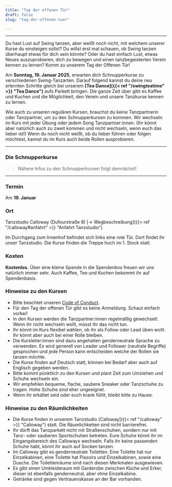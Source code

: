 ```yaml
---
title: "Tag der offenen Tür"
draft: false
slug: "tag-der-offenen-tuer"

---
```


[//]: # (![Tag der offenen Tür]&#40;../slider_open_door_09-2024.png&#41;)

---

Du hast Lust auf Swing tanzen, aber weißt noch nicht, mit welchem unserer Kurse du einsteigen sollst? Du willst erst mal schauen, ob Swing tanzen überhaupt etwas für dich sein könnte? Oder du hast einfach Lust, etwas Neues auszuprobieren, dich zu bewegen und einen tanzbegeisterten Verein kennen zu lernen? Komm zu unserem Tag der Offenen Tür!

Am **Sonntag, 19. Januar 2025**, erwarten dich Schnupperkurse zu verschiedenen Swing-Tanzarten. Darauf folgend kannst du deine neu erlernten Schritte gleich bei unserem **[Tea Dance]({{< ref "/swingteatime" >}} "Tea Dance")** aufs Parkett bringen. Die ganze Zeit über gibt es Kaffee und Kuchen und die Möglichkeit, den Verein und unsere Tanzkurse kennen zu lernen.

Wie auch zu unseren regulären Kursen, brauchst du keine Tanzpartnerin oder Tanzpartner, um zu den Schnupperkursen zu kommen. Wir wechseln im Kurs mit jeder Übung oder jedem Song Tanzpartner:innen. (Ihr könnt aber natürlich auch zu zweit kommen und nicht wechseln, wenn euch das lieber ist!) Wenn du noch nicht weißt, ob du lieber führen oder folgen möchtest, kannst du im Kurs auch beide Rollen ausprobieren.

---

### Die Schnupperkurse

> Nähere Infos zu den Schnupperkursen folgt demnächst!

[//]: # ({{< admonition success "13:00-14:00 Collegiate Shag" >}})

[//]: # (Collegiate Shag &#40;oder auch nur Shag&#41; ist ein sportlicher Swingtanz zu schneller Musik, der euch auf jeden Fall ins Schwitzen bringt. Shag ist voller energiereicher und auch witziger Figuren und kreativer Fußarbeit und bietet viel Platz für Improvisation.)

[//]: # ({{< /admonition >}})

[//]: # ()
[//]: # ({{< admonition success "14:00-15:00 Balboa" >}})

[//]: # (Balboa ist ein Swingtanz, der in den 1920er/30er Jahren auf überfüllten Tanzflächen in Südkalifornien entstanden ist. Entsprechend eng und klein wird getanzt. Balboa ist eine Mischung aus kreativer Fußarbeit und schnellen Drehungen und vor allem super, um auch bei schneller Musik ganz entspannt über die Tanzfläche zu gleiten.)

[//]: # ({{< /admonition >}})

[//]: # ()
[//]: # ({{< admonition success "15:00-16:00 Lindy Hop" >}})

[//]: # (Lindy Hop, entstanden in den 1930er Jahren in afroamerikanischen Ballrooms in Harlem, ist heute wahrscheinlich der bekannteste Swingtanz und wird &#40;fast&#41; überall auf der Welt getanzt. Lindy Hop kann entspannt zu gemächlicher oder dynamisch zu schneller Swingmusik getanzt werden und ist besonders vielfältig und kreativ.)

[//]: # ({{< /admonition >}})

---

### Termin
Am **19\. Januar**

[//]: # (- ab 13:00 bis 16:00 Uhr: [Schnupperkurse]&#40;{{< ref "#die-schnupperkurse" >}}&#41;)
[//]: # (- ab 16:00 Uhr: [Swing Tea Time]&#40;{{< ref "/swingteatime" >}}&#41; Social)

### Ort
Tanzstudio Calloway (Dufourstraße 8) [&rarr; Wegbeschreibung]({{< ref "/calloway#anfahrt" >}} "Anfahrt Tanzstudio")

Im Durchgang zum Innenhof befindet sich links eine rote Tür. Dort findet ihr unser Tanzstudio. Die Kurse finden die Treppe hoch im 1. Stock statt.

### Kosten
**Kostenlos.** Über eine kleine Spende in die Spendenbox freuen wir uns natürlich immer sehr. Auch Kaffee, Tee und Kuchen bekommt ihr auf Spendenbasis.

### Hinweise zu den Kursen
- Bitte beachtet unseren [Code of Conduct](../Code_of_Conduct_-_Kurse.pdf).
- Für den Tag der offenen Tür gibt es keine Anmeldung. Schaut einfach vorbei!
- In den Kursen werden die Tanzpartner:innen regelmäßig gewechselt. Wenn ihr nicht wechseln wollt, müsst ihr das nicht tun.
- Ihr könnt im Kurs flexibel wählen, ob ihr als Follow oder Lead üben wollt. Ihr könnt aber auch bei einer Rolle bleiben.
- Die Kursleiter:innen sind dazu angehalten genderneutrale Sprache zu verwenden. Es wird generell von Leader und Follower (neutrale Begriffe) gesprochen und jede Person kann entscheiden welche der Rollen sie tanzen möchte.
- Die Kurse finden auf Deutsch statt, können bei Bedarf aber auch auf Englisch gegeben werden.
- Bitte kommt pünktlich zu den Kursen und plant Zeit zum Umziehen und Schuhe wechseln ein.
- Wir empfehlen bequeme, flache, saubere Sneaker oder Tanzschuhe zu tragen. Hohe Schuhe sind eher ungeeignet.
- Wenn ihr erkältet seid oder euch krank fühlt, bleibt bitte zu Hause.

### Hinweise zu den Räumlichkeiten
- Die Kurse finden in unserem Tanzstudio [Calloway]({{< ref "/calloway" >}} "Calloway") statt. Die Räumlichkeiten sind nicht barrierefrei.
- Ihr dürft das Tanzparkett nicht mit Straßenschuhen, sondern nur mit Tanz- oder sauberen Sportschuhen betreten. Eure Schuhe könnt ihr im Eingangsbereich des Calloways wechseln. Falls ihr keine passenden Schuhe habt, könnt ihr auch auf Socken tanzen.
- Im Calloway gibt es genderneutrale Toiletten. Eine Toilette hat nur Einzelkabinen, eine Toilette hat Pissoirs und Einzelkabinen, sowie eine Dusche. Die Toilettenräume sind nach diesen Merkmalen ausgewiesen.
- Es gibt einen Umkleideraum mit Garderobe zwischen Küche und Erker, dieser ist ebenfalls genderneutral, aber ohne Einzelkabine.
- Getränke sind gegen Vertrauenskasse an der Bar vorhanden.
